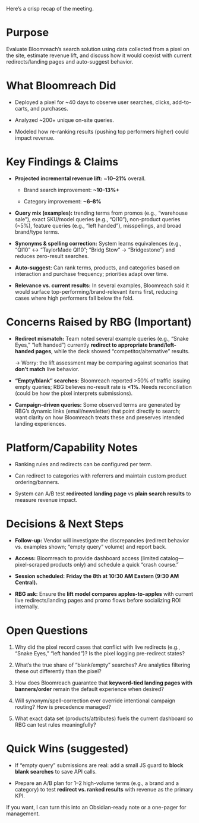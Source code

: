Here’s a crisp recap of the meeting.

  

# **Purpose**

  

Evaluate Bloomreach’s search solution using data collected from a pixel on the site, estimate revenue lift, and discuss how it would coexist with current redirects/landing pages and auto-suggest behavior.

  

# **What Bloomreach Did**

- Deployed a pixel for ~40 days to observe user searches, clicks, add-to-carts, and purchases.
    
- Analyzed ~200+ unique on-site queries.
    
- Modeled how re-ranking results (pushing top performers higher) could impact revenue.
    

  

# **Key Findings & Claims**

- **Projected incremental revenue lift:** ~**10–21%** overall.
    
    - Brand search improvement: **~10–13%+**
        
    - Category improvement: **~6–8%**
        
    
- **Query mix (examples):** trending terms from promos (e.g., “warehouse sale”), exact SKU/model queries (e.g., “QI10”), non-product queries (~5%), feature queries (e.g., “left handed”), misspellings, and broad brand/type terms.
    
- **Synonyms & spelling correction:** System learns equivalences (e.g., “QI10” ↔ “TaylorMade QI10”; “Bridg Stow” → “Bridgestone”) and reduces zero-result searches.
    
- **Auto-suggest:** Can rank terms, products, and categories based on interaction and purchase frequency; priorities adapt over time.
    
- **Relevance vs. current results:** In several examples, Bloomreach said it would surface top-performing/brand-relevant items first, reducing cases where high performers fall below the fold.
    

  

# **Concerns Raised by RBG (Important)**

- **Redirect mismatch:** Team noted several example queries (e.g., “Snake Eyes,” “left handed”) currently **redirect to appropriate brand/left-handed pages**, while the deck showed “competitor/alternative” results.
    
    → Worry: the lift assessment may be comparing against scenarios that **don’t match** live behavior.
    
- **“Empty/blank” searches:** Bloomreach reported >50% of traffic issuing empty queries; RBG believes no-result rate is **<1%**. Needs reconciliation (could be how the pixel interprets submissions).
    
- **Campaign-driven queries:** Some observed terms are generated by RBG’s dynamic links (email/newsletter) that point directly to search; want clarity on how Bloomreach treats these and preserves intended landing experiences.
    

  

# **Platform/Capability Notes**

- Ranking rules and redirects can be configured per term.
    
- Can redirect to categories with referrers and maintain custom product ordering/banners.
    
- System can A/B test **redirected landing page** vs **plain search results** to measure revenue impact.
    

  

# **Decisions & Next Steps**

- **Follow-up:** Vendor will investigate the discrepancies (redirect behavior vs. examples shown; “empty query” volume) and report back.
    
- **Access:** Bloomreach to provide dashboard access (limited catalog—pixel-scraped products only) and schedule a quick “crash course.”
    
- **Session scheduled:** **Friday the 8th at 10:30 AM Eastern (9:30 AM Central).**
    
- **RBG ask:** Ensure the **lift model compares apples-to-apples** with current live redirects/landing pages and promo flows before socializing ROI internally.
    

  

# **Open Questions**

1. Why did the pixel record cases that conflict with live redirects (e.g., “Snake Eyes,” “left handed”)? Is the pixel logging pre-redirect states?
    
2. What’s the true share of “blank/empty” searches? Are analytics filtering these out differently than the pixel?
    
3. How does Bloomreach guarantee that **keyword-tied landing pages with banners/order** remain the default experience when desired?
    
4. Will synonym/spell-correction ever override intentional campaign routing? How is precedence managed?
    
5. What exact data set (products/attributes) fuels the current dashboard so RBG can test rules meaningfully?
    

  

# **Quick Wins (suggested)**

- If “empty query” submissions are real: add a small JS guard to **block blank searches** to save API calls.
    
- Prepare an A/B plan for 1–2 high-volume terms (e.g., a brand and a category) to test **redirect vs. ranked results** with revenue as the primary KPI.
    

  

If you want, I can turn this into an Obsidian-ready note or a one-pager for management.